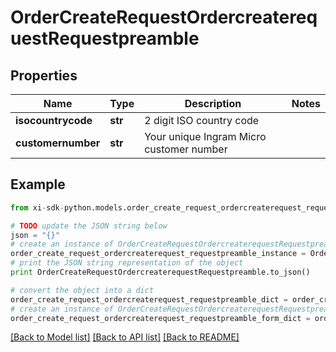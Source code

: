 # OrderCreateRequestOrdercreaterequestRequestpreamble


## Properties

Name | Type | Description | Notes
------------ | ------------- | ------------- | -------------
**isocountrycode** | **str** | 2 digit ISO country code | 
**customernumber** | **str** | Your unique Ingram Micro customer number | 

## Example

```python
from xi-sdk-python.models.order_create_request_ordercreaterequest_requestpreamble import OrderCreateRequestOrdercreaterequestRequestpreamble

# TODO update the JSON string below
json = "{}"
# create an instance of OrderCreateRequestOrdercreaterequestRequestpreamble from a JSON string
order_create_request_ordercreaterequest_requestpreamble_instance = OrderCreateRequestOrdercreaterequestRequestpreamble.from_json(json)
# print the JSON string representation of the object
print OrderCreateRequestOrdercreaterequestRequestpreamble.to_json()

# convert the object into a dict
order_create_request_ordercreaterequest_requestpreamble_dict = order_create_request_ordercreaterequest_requestpreamble_instance.to_dict()
# create an instance of OrderCreateRequestOrdercreaterequestRequestpreamble from a dict
order_create_request_ordercreaterequest_requestpreamble_form_dict = order_create_request_ordercreaterequest_requestpreamble.from_dict(order_create_request_ordercreaterequest_requestpreamble_dict)
```
[[Back to Model list]](../README.md#documentation-for-models) [[Back to API list]](../README.md#documentation-for-api-endpoints) [[Back to README]](../README.md)


